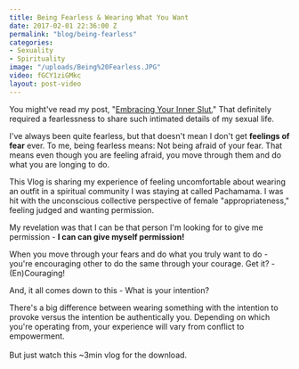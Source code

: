 ```yaml
---
title: Being Fearless & Wearing What You Want
date: 2017-02-01 22:36:00 Z
permalink: "blog/being-fearless"
categories:
- Sexuality
- Spirituality
image: "/uploads/Being%20Fearless.JPG"
video: fGCY1ziGMkc
layout: post-video
---
```


You might've read my post, "[Embracing Your Inner Slut.](www.jocelynlee.ca/blog/embrace-your-inner-slut)" That definitely required a fearlessness to share such intimated details of my sexual life.

I've always been quite fearless, but that doesn't mean I don't get **feelings of fear** ever. To me, being fearless means: Not being afraid of your fear. That means even though you are feeling afraid, you move through them and do what you are longing to do.

This Vlog is sharing my experience of feeling uncomfortable about wearing an outfit in a spiritual community I was staying at called Pachamama. I was hit with the unconscious collective perspective of female "appropriateness," feeling judged and wanting permission.

My revelation was that I can be that person I'm looking for to give me permission - **I can can give myself permission!**

When you move through your fears and do what you truly want to do - you're encouraging other to do the same through your courage. Get it? - (En)Couraging!

And, it all comes down to this - What is your intention?

There's a big difference between wearing something with the intention to provoke versus the intention be authentically you. Depending on which you're operating from, your experience will vary from conflict to empowerment. \
\
But just watch this \~3min vlog for the download.
